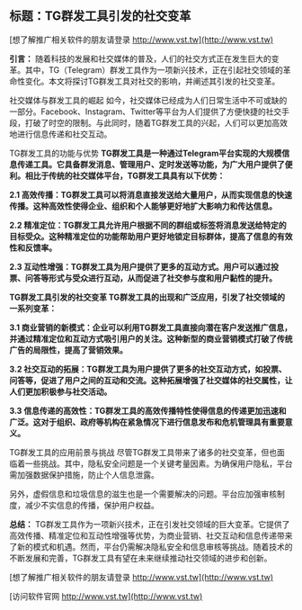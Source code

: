 ## **标题：TG群发工具引发的社交变革**

[想了解推广相关软件的朋友请登录 http://www.vst.tw](http://www.vst.tw)

**引言：**
随着科技的发展和社交媒体的普及，人们的社交方式正在发生巨大的变革。其中，TG（Telegram）群发工具作为一项新兴技术，正在引起社交领域的革命性变化。本文将探讨TG群发工具对社交的影响，并阐述其引发的社交变革。

社交媒体与群发工具的崛起
如今，社交媒体已经成为人们日常生活中不可或缺的一部分。Facebook、Instagram、Twitter等平台为人们提供了方便快捷的社交手段，打破了时空的限制。与此同时，随着TG群发工具的兴起，人们可以更加高效地进行信息传递和社交互动。

TG群发工具的功能与优势
**TG群发工具是一种通过Telegram平台实现的大规模信息传递工具。它具备群发消息、管理用户、定时发送等功能，为广大用户提供了便利。相比于传统的社交媒体平台，TG群发工具具有以下优势：**

**2.1 高效传播：TG群发工具可以将消息直接发送给大量用户，从而实现信息的快速传播。这种高效性使得企业、组织和个人能够更好地扩大影响力和传达信息。**

**2.2 精准定位：TG群发工具允许用户根据不同的群组或标签将消息发送给特定的目标受众。这种精准定位的功能帮助用户更好地锁定目标群体，提高了信息的有效性和反馈率。**

**2.3 互动性增强：TG群发工具为用户提供了更多的互动方式。用户可以通过投票、问答等形式与受众进行互动，从而促进了社交参与度和用户黏性的提升。**

**TG群发工具引发的社交变革 TG群发工具的出现和广泛应用，引发了社交领域的一系列变革：**

**3.1 商业营销的新模式：企业可以利用TG群发工具直接向潜在客户发送推广信息，并通过精准定位和互动方式吸引用户的关注。这种新型的商业营销模式打破了传统广告的局限性，提高了营销效果。**

**3.2 社交互动的拓展：TG群发工具为用户提供了更多的社交互动方式，如投票、问答等，促进了用户之间的互动和交流。这种拓展增强了社交媒体的社交属性，让人们更加积极参与社交活动。**

**3.3 信息传递的高效性：TG群发工具的高效传播特性使得信息的传递更加迅速和广泛。这对于组织、政府等机构在紧急情况下进行信息发布和危机管理具有重要意义。**

TG群发工具的应用前景与挑战 尽管TG群发工具带来了诸多的社交变革，但也面临着一些挑战。其中，隐私安全问题是一个关键考量因素。为确保用户隐私，平台需加强数据保护措施，防止个人信息泄露。

另外，虚假信息和垃圾信息的滋生也是一个需要解决的问题。平台应加强审核制度，减少不实信息的传播，保护用户权益。

**总结：**
TG群发工具作为一项新兴技术，正在引发社交领域的巨大变革。它提供了高效传播、精准定位和互动性增强等优势，为商业营销、社交互动和信息传递带来了新的模式和机遇。然而，平台仍需解决隐私安全和信息审核等挑战。随着技术的不断发展和完善，TG群发工具有望在未来继续推动社交领域的进步和创新。

[想了解推广相关软件的朋友请登录 http://www.vst.tw](http://www.vst.tw)


[访问软件官网 http://www.vst.tw](http://www.vst.tw)
